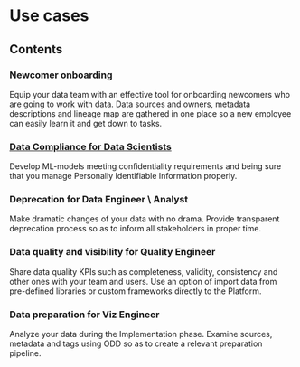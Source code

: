 # Use cases
## Contents
### Newcomer onboarding 
Equip your data team with an effective tool for onboarding newcomers who are going to work with data. Data sources and owners, metadata descriptions and lineage map are gathered in one place so a new employee can easily learn it and get down to tasks. 
### [Data Compliance for Data Scientists](Data_Compliance_DS.md) 
Develop ML-models meeting confidentiality requirements and being sure that you manage Personally Identifiable Information properly.
### Deprecation for Data Engineer \ Analyst 
Make dramatic changes of your data with no drama. Provide transparent deprecation process so as to inform all stakeholders in proper time.
### Data quality and visibility for Quality Engineer 
Share data quality KPIs such as completeness, validity, consistency and other ones with your team and users. Use an option of import data from pre-defined libraries or custom frameworks directly to the Platform. 
### Data preparation for Viz Engineer
Analyze your data during the Implementation phase. Examine sources, metadata and tags using ODD so as to create a relevant preparation pipeline. 
